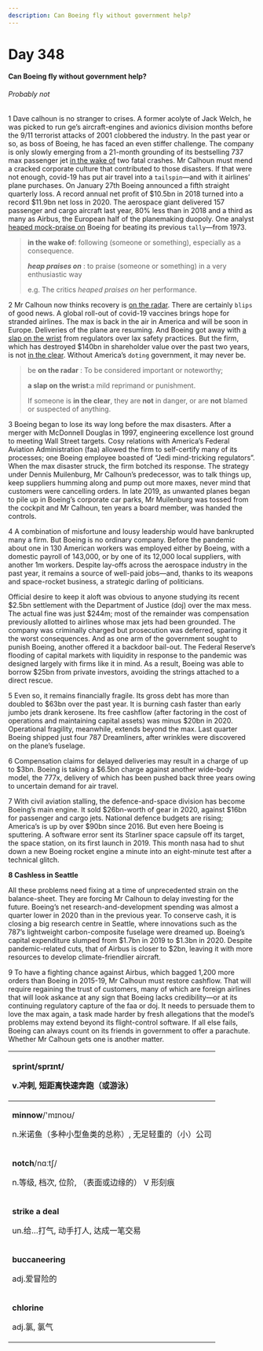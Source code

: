 ```yaml
---
description: Can Boeing fly without government help?
---
```


# Day 348

**Can Boeing fly without government help?**

###### Probably not

1 Dave calhoun is no stranger to crises. A former acolyte of Jack Welch, he was picked to run ge’s aircraft-engines and avionics division months before the 9/11 terrorist attacks of 2001 clobbered the industry. In the past year or so, as boss of Boeing, he has faced an even stiffer challenge. The company is only slowly emerging from a 21-month grounding of its bestselling 737 max passenger jet <u>in the wake of</u> two fatal crashes. Mr Calhoun must mend a cracked corporate culture that contributed to those disasters. If that were not enough, covid-19 has put air travel into a `tailspin`—and with it airlines’ plane purchases. On January 27th Boeing announced a fifth straight quarterly loss. A record annual net profit of $10.5bn in 2018 turned into a record $11.9bn net loss in 2020. The aerospace giant delivered 157 passenger and cargo aircraft last year, 80% less than in 2018 and a third as many as Airbus, the European half of the planemaking duopoly. One analyst <u>heaped mock-praise on</u> Boeing for beating its previous `tally`—from 1973.

> **in the wake of**: following (someone or something), especially as a consequence.
>
> ***heap praises on*** : to praise (someone or something) in a very enthusiastic way  
>
> e.g. The critics *heaped praises on* her performance.

2 Mr Calhoun now thinks recovery is <u>on the radar</u>. There are certainly `blips` of good news. A global roll-out of covid-19 vaccines brings hope for stranded airlines. The max is back in the air in America and will be soon in Europe. Deliveries of the plane are resuming. And Boeing got away with <u>a slap on the wrist</u> from regulators over lax safety practices. But the firm, which has destroyed $140bn in shareholder value over the past two years, is not <u>in the clear</u>. Without America’s `doting` government, it may never be.

> be **on the radar** : To be considered important or noteworthy; 
>
> **a slap on the wrist**:a mild reprimand or punishment.
>
> If someone is **in the clear**, they are **not** in danger, or are **not** blamed or suspected of anything.

3 Boeing began to lose its way long before the max disasters. After a merger with McDonnell Douglas in 1997, engineering excellence lost ground to meeting Wall Street targets. Cosy relations with America’s Federal Aviation Administration \(faa\) allowed the firm to self-certify many of its processes; one Boeing employee boasted of “Jedi mind-tricking regulators”. When the max disaster struck, the firm botched its response. The strategy under Dennis Muilenburg, Mr Calhoun’s predecessor, was to talk things up, keep suppliers humming along and pump out more maxes, never mind that customers were cancelling orders. In late 2019, as unwanted planes began to pile up in Boeing’s corporate car parks, Mr Muilenburg was tossed from the cockpit and Mr Calhoun, ten years a board member, was handed the controls.

4 A combination of misfortune and lousy leadership would have bankrupted many a firm. But Boeing is no ordinary company. Before the pandemic about one in 130 American workers was employed either by Boeing, with a domestic payroll of 143,000, or by one of its 12,000 local suppliers, with another 1m workers. Despite lay-offs across the aerospace industry in the past year, it remains a source of well-paid jobs—and, thanks to its weapons and space-rocket business, a strategic darling of politicians.

Official desire to keep it aloft was obvious to anyone studying its recent $2.5bn settlement with the Department of Justice \(doj\) over the max mess. The actual fine was just $244m; most of the remainder was compensation previously allotted to airlines whose max jets had been grounded. The company was criminally charged but prosecution was deferred, sparing it the worst consequences. And as one arm of the government sought to punish Boeing, another offered it a backdoor bail-out. The Federal Reserve’s flooding of capital markets with liquidity in response to the pandemic was designed largely with firms like it in mind. As a result, Boeing was able to borrow $25bn from private investors, avoiding the strings attached to a direct rescue.

5 Even so, it remains financially fragile. Its gross debt has more than doubled to $63bn over the past year. It is burning cash faster than early jumbo jets drank kerosene. Its free cashflow \(after factoring in the cost of operations and maintaining capital assets\) was minus $20bn in 2020. Operational fragility, meanwhile, extends beyond the max. Last quarter Boeing shipped just four 787 Dreamliners, after wrinkles were discovered on the plane’s fuselage.

6 Compensation claims for delayed deliveries may result in a charge of up to $3bn. Boeing is taking a $6.5bn charge against another wide-body model, the 777x, delivery of which has been pushed back three years owing to uncertain demand for air travel.

7 With civil aviation stalling, the defence-and-space division has become Boeing’s main engine. It sold $26bn-worth of gear in 2020, against $16bn for passenger and cargo jets. National defence budgets are rising; America’s is up by over $90bn since 2016. But even here Boeing is sputtering. A software error sent its Starliner space capsule off its target, the space station, on its first launch in 2019. This month nasa had to shut down a new Boeing rocket engine a minute into an eight-minute test after a technical glitch.

**8 Cashless in Seattle**

All these problems need fixing at a time of unprecedented strain on the balance-sheet. They are forcing Mr Calhoun to delay investing for the future. Boeing’s net research-and-development spending was almost a quarter lower in 2020 than in the previous year. To conserve cash, it is closing a big research centre in Seattle, where innovations such as the 787’s lightweight carbon-composite fuselage were dreamed up. Boeing’s capital expenditure slumped from $1.7bn in 2019 to $1.3bn in 2020. Despite pandemic-related cuts, that of Airbus is closer to $2bn, leaving it with more resources to develop climate-friendlier aircraft.

9 To have a fighting chance against Airbus, which bagged 1,200 more orders than Boeing in 2015-19, Mr Calhoun must restore cashflow. That will require regaining the trust of customers, many of which are foreign airlines that will look askance at any sign that Boeing lacks credibility—or at its continuing regulatory capture of the faa or doj. It needs to persuade them to love the max again, a task made harder by fresh allegations that the model’s problems may extend beyond its flight-control software. If all else fails, Boeing can always count on its friends in government to offer a parachute. Whether Mr Calhoun gets one is another matter.



<table>
  <thead>
    <tr>
      <th style="text-align:left">
        <p><b>sprint</b>/spr&#x26A;nt/</p>
        <p>v.&#x51B2;&#x523A;, &#x77ED;&#x8DDD;&#x79BB;&#x5FEB;&#x901F;&#x5954;&#x8DD1;&#xFF08;&#x6216;&#x6E38;&#x6CF3;&#xFF09;</p>
      </th>
    </tr>
  </thead>
  <tbody>
    <tr>
      <td style="text-align:left">
        <p><b>minnow</b>/&apos;m&#x26A;no&#x28A;/</p>
        <p>n.&#x7C73;&#x8BFA;&#x9C7C;&#xFF08;&#x591A;&#x79CD;&#x5C0F;&#x578B;&#x9C7C;&#x7C7B;&#x7684;&#x603B;&#x79F0;&#xFF09;,
          &#x65E0;&#x8DB3;&#x8F7B;&#x91CD;&#x7684;&#xFF08;&#x5C0F;&#xFF09;&#x516C;&#x53F8;</p>
      </td>
    </tr>
    <tr>
      <td style="text-align:left">
        <p><b>notch</b>/n&#x251;&#x2D0;t&#x283;/</p>
        <p>n.&#x7B49;&#x7EA7;, &#x6863;&#x6B21;, &#x4F4D;&#x9636;, &#xFF08;&#x8868;&#x9762;&#x6216;&#x8FB9;&#x7F18;&#x7684;&#xFF09;
          V &#x5F62;&#x523B;&#x75D5;</p>
      </td>
    </tr>
    <tr>
      <td style="text-align:left">
        <p><b>strike a deal</b>
        </p>
        <p>un.&#x7ED9;&#x2026;&#x6253;&#x6C14;, &#x52A8;&#x624B;&#x6253;&#x4EBA;,
          &#x8FBE;&#x6210;&#x4E00;&#x7B14;&#x4EA4;&#x6613;</p>
      </td>
    </tr>
    <tr>
      <td style="text-align:left">
        <p><b>buccaneering</b>
        </p>
        <p>adj.&#x7231;&#x5192;&#x9669;&#x7684;</p>
      </td>
    </tr>
    <tr>
      <td style="text-align:left">
        <p><b>chlorine</b>
        </p>
        <p>adj.&#x6C2F;, &#x6C2F;&#x6C14;</p>
      </td>
    </tr>
  </tbody>
</table>

